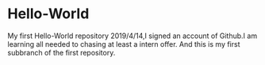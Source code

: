 # Hello-World
My first Hello-World repository
2019/4/14,I signed an account of Github.I am learning all needed to chasing at least a intern offer.
And this is my first subbranch of the first repository. 
